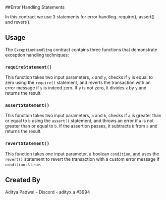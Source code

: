 ##Error Handling Statements

In this contract we use 3 statements for error handling. require(), assert() and revert(). 

## Usage

The `ExceptionHandling` contract contains three functions that demonstrate exception handling techniques:

### `requireStatement()`

This function takes two input parameters, `x` and `y`, checks if `y` is equal to zero using the `require()` statement, and reverts the transaction with an error message if `y` is indeed zero. If `y` is not zero, it divides `x` by `y` and returns the result.

### `assertStatement()`

This function takes two input parameters, `a` and `b`, checks if `a` is greater than or equal to `b` using the `assert()` statement, and throws an error if `a` is not greater than or equal to `b`. If the assertion passes, it subtracts `b` from `a` and returns the result.

### `revertStatement()`

This function takes one input parameter, a boolean `condition`, and uses the `revert()` statement to revert the transaction with a custom error message if `condition` is `true`.

## Created By

Aditya Padwal - Discord - adityx.a #3994
